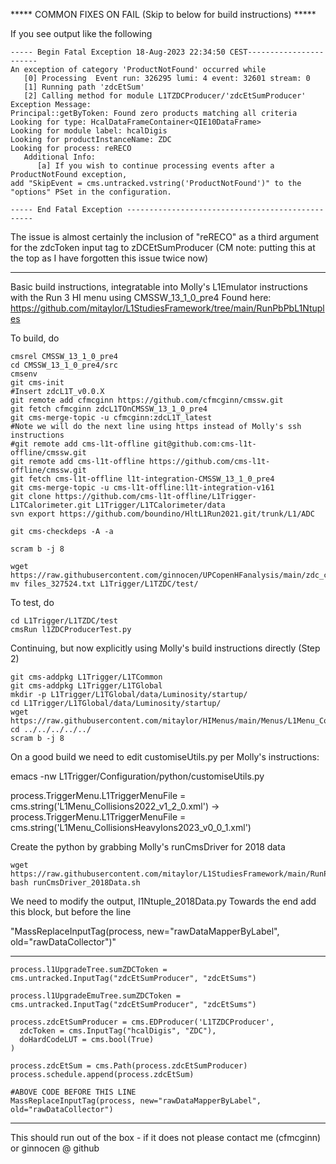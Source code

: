 ***** COMMON FIXES ON FAIL (Skip to below for build instructions) *****

If you see output like the following
```
----- Begin Fatal Exception 18-Aug-2023 22:34:50 CEST-----------------------
An exception of category 'ProductNotFound' occurred while
   [0] Processing  Event run: 326295 lumi: 4 event: 32601 stream: 0
   [1] Running path 'zdcEtSum'
   [2] Calling method for module L1TZDCProducer/'zdcEtSumProducer'
Exception Message:
Principal::getByToken: Found zero products matching all criteria
Looking for type: HcalDataFrameContainer<QIE10DataFrame>
Looking for module label: hcalDigis
Looking for productInstanceName: ZDC
Looking for process: reRECO
   Additional Info:
      [a] If you wish to continue processing events after a ProductNotFound exception,
add "SkipEvent = cms.untracked.vstring('ProductNotFound')" to the "options" PSet in the configuration.

----- End Fatal Exception -------------------------------------------------
```

The issue is almost certainly the inclusion of "reRECO" as a third argument for the zdcToken input tag to zDCEtSumProducer (CM note: putting this at the top as I have forgotten this issue twice now)

***********************************************************************


Basic build instructions, integratable into Molly's L1Emulator instructions with the Run 3 HI menu using CMSSW_13_1_0_pre4 Found here: \
https://github.com/mitaylor/L1StudiesFramework/tree/main/RunPbPbL1Ntuples

To build, do
```
cmsrel CMSSW_13_1_0_pre4
cd CMSSW_13_1_0_pre4/src
cmsenv
git cms-init
#Insert zdcL1T_v0.0.X
git remote add cfmcginn https://github.com/cfmcginn/cmssw.git
git fetch cfmcginn zdcL1TOnCMSSW_13_1_0_pre4
git cms-merge-topic -u cfmcginn:zdcL1T_latest
#Note we will do the next line using https instead of Molly's ssh instructions
#git remote add cms-l1t-offline git@github.com:cms-l1t-offline/cmssw.git
git remote add cms-l1t-offline https://github.com/cms-l1t-offline/cmssw.git
git fetch cms-l1t-offline l1t-integration-CMSSW_13_1_0_pre4
git cms-merge-topic -u cms-l1t-offline:l1t-integration-v161
git clone https://github.com/cms-l1t-offline/L1Trigger-L1TCalorimeter.git L1Trigger/L1TCalorimeter/data
svn export https://github.com/boundino/HltL1Run2021.git/trunk/L1/ADC

git cms-checkdeps -A -a

scram b -j 8

wget https://raw.githubusercontent.com/ginnocen/UPCopenHFanalysis/main/zdc_calibration/newZDCAnalyzer/test/files_327524.txt
mv files_327524.txt L1Trigger/L1TZDC/test/
```

To test, do
```
cd L1Trigger/L1TZDC/test
cmsRun l1ZDCProducerTest.py
```

Continuing, but now explicitly using Molly's build instructions directly (Step 2)

```
git cms-addpkg L1Trigger/L1TCommon
git cms-addpkg L1Trigger/L1TGlobal
mkdir -p L1Trigger/L1TGlobal/data/Luminosity/startup/
cd L1Trigger/L1TGlobal/data/Luminosity/startup/
wget https://raw.githubusercontent.com/mitaylor/HIMenus/main/Menus/L1Menu_CollisionsHeavyIons2023_v0_0_1.xml
cd ../../../../../
scram b -j 8
```
On a good build we need to edit customiseUtils.py per Molly's instructions:

emacs -nw L1Trigger/Configuration/python/customiseUtils.py

process.TriggerMenu.L1TriggerMenuFile = cms.string('L1Menu_Collisions2022_v1_2_0.xml') → process.TriggerMenu.L1TriggerMenuFile = cms.string('L1Menu_CollisionsHeavyIons2023_v0_0_1.xml')

Create the python by grabbing Molly's runCmsDriver for 2018 data
```
wget https://raw.githubusercontent.com/mitaylor/L1StudiesFramework/main/RunPbPbL1Ntuples/runCmsDriver_2018Data.sh
bash runCmsDriver_2018Data.sh
```

We need to modify the output, l1Ntuple_2018Data.py
Towards the end add this block, but before the line

"MassReplaceInputTag(process, new="rawDataMapperByLabel", old="rawDataCollector")"
****************************
```
process.l1UpgradeTree.sumZDCToken = cms.untracked.InputTag("zdcEtSumProducer", "zdcEtSums")

process.l1UpgradeEmuTree.sumZDCToken = cms.untracked.InputTag("zdcEtSumProducer", "zdcEtSums")

process.zdcEtSumProducer = cms.EDProducer('L1TZDCProducer',
  zdcToken = cms.InputTag("hcalDigis", "ZDC"),
  doHardCodeLUT = cms.bool(True)
)

process.zdcEtSum = cms.Path(process.zdcEtSumProducer)
process.schedule.append(process.zdcEtSum)

#ABOVE CODE BEFORE THIS LINE
MassReplaceInputTag(process, new="rawDataMapperByLabel", old="rawDataCollector")
```
****************************


This should run out of the box - if it does not please contact me (cfmcginn) or ginnocen @ github